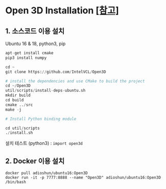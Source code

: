 # Open 3D Installation [[참고]](http://www.open3d.org/docs/getting_started.html#compiling-from-source)

## 1. 소스코드 이용 설치 

Ubuntu 16 & 18, python3, pip

```python
apt-get install cmake 
pip3 install numpy

cd ~
git clone https://github.com/IntelVCL/Open3D

# install the dependencies and use CMake to build the project
cd ~/Open3D
util/scripts/install-deps-ubuntu.sh
mkdir build
cd build
cmake ../src
make -j

# Install Python binding module 

cd util/scripts
./install.sh

```

설치 테스트 (python3) : `import open3d`


## 2. Docker 이용 설치 

```
docker pull adioshun/ubuntu16:Open3D
docker run -it -p 7777:8888 --name "Open3D" adioshun/ubuntu16:Open3D /bin/bash
```